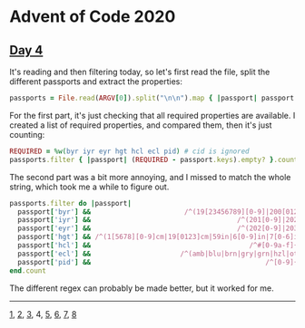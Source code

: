 # Advent of Code 2020

## [Day 4](http://adventofcode.com/2020/day/4)

It's reading and then filtering today, so let's first read the file, split the different passports and extract the properties:

```ruby
passports = File.read(ARGV[0]).split("\n\n").map { |passport| passport.split(/[\n\s]/).to_h { |prop| prop.split(/:/) } }
```

For the first part, it's just checking that all required properties are available. I created a list of required properties, and compared them, then it's just counting:

```ruby
REQUIRED = %w(byr iyr eyr hgt hcl ecl pid) # cid is ignored
passports.filter { |passport| (REQUIRED - passport.keys).empty? }.count
```

The second part was a bit more annoying, and I missed to match the whole string, which took me a while to figure out.

```ruby
passports.filter do |passport|
  passport['byr'] &&                       /^(19[23456789][0-9]|200[012])$/.match(passport['byr']) &&
  passport['iyr'] &&                                    /^(201[0-9]|2020)$/.match(passport['iyr']) &&
  passport['eyr'] &&                                    /^(202[0-9]|2030)$/.match(passport['eyr']) &&
  passport['hgt'] && /^(1[5678][0-9]cm|19[0123]cm|59in|6[0-9]in|7[0-6]in)$/.match(passport['hgt']) &&
  passport['hcl'] &&                                       /^#[0-9a-f]{6}$/.match(passport['hcl']) &&
  passport['ecl'] &&                      /^(amb|blu|brn|gry|grn|hzl|oth)$/.match(passport['ecl']) &&
  passport['pid'] &&                                           /^[0-9]{9}$/.match(passport['pid'])
end.count
```

The different regex can probably be made better, but it worked for me.

- - -
[1](day01.md), [2](day02.md), [3](day03.md), 4, [5](day05.md), [6](day06.md), [7](day07.md), [8](day08.md)
